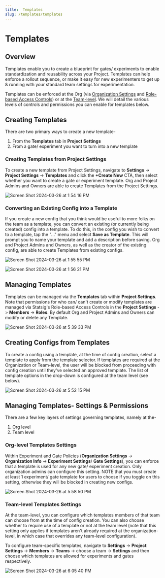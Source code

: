 ```yaml
---
title:  Templates
slug: /templates/templates
---
```


# Templates

## Overview 
Templates enable you to create a blueprint for gates/ experiments to enable standardization and reusability across your Project. Templates can help enforce a rollout sequence, or make it easy for new experimenters to get up & running with your standard team settings for experimentation. 

Templates can be enforced at the Org (via [Organization Settings](https://docs.statsig.com/org-admin/organization_policies) and [Role-based Access Controls](https://docs.statsig.com/access-management/projects)) or at the [Team-level](https://docs.statsig.com/access-management/teams). We will detail the various levels of controls and permissions you can enable for templates below. 

## Creating Templates 
There are two primary ways to create a new template- 
1. From the **Templates** tab in **Project Settings**
2. From a gate/ experiment you want to turn into a new template

### Creating Templates from Project Settings 
To create a new template from Project Settings, navigate to **Settings** -> **Project Settings** -> **Templates** and click the **+Create New** CTA, then select whether you want to create a gate or experiment template. Org and Project Admins and Owners are able to create Templates from the Project Settings.

![Screen Shot 2024-03-26 at 1 54 16 PM](https://github.com/statsig-io/docs/assets/101903926/dee2680f-18b9-414e-a7a4-a4fd5c823b22)

### Converting an Existing Config into a Template 
If you create a new config that you think would be useful to more folks on the team as a template, you can convert an existing (or currently being created) config into a template. To do this, in the config you wish to convert to a template, tap the "..." menu and select **Save as Template**. This will prompt you to name your template and add a description before saving. Org and Project Admins and Owners, as well as the creator of the existing config, are able to create Templates from existing configs.

![Screen Shot 2024-03-26 at 1 55 55 PM](https://github.com/statsig-io/docs/assets/101903926/4768129f-f91a-4697-aaf7-d9950cdde4d2)

![Screen Shot 2024-03-26 at 1 56 21 PM](https://github.com/statsig-io/docs/assets/101903926/790ed73e-d014-4163-abc2-caffaefaadc3)

## Managing Templates 
Templates can be managed via the **Templates** tab within **Project Settings**. Note that permissions for who can/ can't create or modify templates are managed via Statsig's Role-based Access Controls in the **Project Settings** -> **Members** -> **Roles**. By default Org and Project Admins and Owners can modify or delete any Template. 

![Screen Shot 2024-03-26 at 5 39 33 PM](https://github.com/statsig-io/docs/assets/101903926/0e77d362-a730-4939-844f-228a2982dbea)

## Creating Configs from Templates 
To create a config using a template, at the time of config creation, select a template to apply from the template selector. If templates are required at the Organization or Team-level, the user will be blocked from proceeding with config creation until they've selected an approved template. The list of template options in the drop-down is configured at the team level (see below). 

![Screen Shot 2024-03-26 at 5 52 15 PM](https://github.com/statsig-io/docs/assets/101903926/b6287605-3740-49a5-acf2-224642e0499b)

## Managing Templates- Settings & Permissions
There are a few key layers of settings governing templates, namely at the- 
1. Org level
2. Team level

### Org-level Templates Settings 
Within Experiment and Gate Policies (**Organization Settings** -> **Organization Info** -> **Experiment Settings**/ **Gate Settings**), you can enforce that a template is used for any new gate/ experiment creation. Only organization admins can configure this setting. NOTE that you must create at least 1 experiment/ gate template for users to choose if you toggle on this setting, otherwise they will be blocked in creating new configs. 

![Screen Shot 2024-03-26 at 5 58 50 PM](https://github.com/statsig-io/docs/assets/101903926/7cbb069b-8060-4574-9fe9-e2859abdaaf4)


### Team-level Templates Settings
At the team-level, you can configure which templates members of that team can choose from at the time of config creation. You can also choose whether to require use of a template or not at the team level (note that this setting only applies if templates aren't already required at the organization-level, in which case that overrides any team-level configuration). 

To configure team-specific templates, navigate to **Settings** -> **Project Settings** -> **Members** -> **Teams** -> choose a team -> **Settings** and then choose which templates are allowed for experiments and gates respectively. 

![Screen Shot 2024-03-26 at 6 05 40 PM](https://github.com/statsig-io/docs/assets/101903926/08d38cb7-3a4d-4220-afa8-419bfedc531e)

